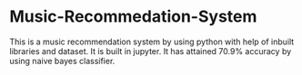 # Music-Recommedation-System
This is a music recommendation system by using python with help of inbuilt libraries and dataset. It is built in jupyter. It has attained 70.9% accuracy by using naive bayes classifier.
